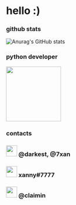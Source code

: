 # hello :)

### github stats
![Anurag's GitHub stats](https://github-readme-stats.vercel.app/api?username=okxan&show_icons=true&theme=dracula)

### python developer
<img src="https://i.imgur.com/Uz8A9gH.png" width="150">

### contacts

### <img src="https://i.imgur.com/ySFh4zD.png" width="30">  @darkest, @7xan

### <img src="https://i.imgur.com/pztfi19.png" width="30">  xanny#7777

### <img src="https://i.imgur.com/PzNGn1b.png" width="30">  @claimin
